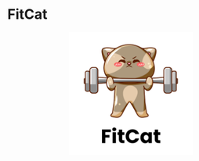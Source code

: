 # FitCat
<p align="center">
  <img src="https://github.com/MexJason/FitCat/blob/main/Your%20paragraph%20text%20(3).png" alt="FitCat" width="50%" />
</p>
